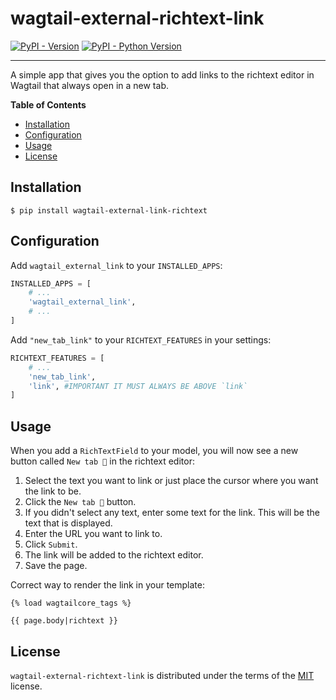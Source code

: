 # wagtail-external-richtext-link

[![PyPI - Version](https://img.shields.io/pypi/v/wagtail-external-link-richtext.svg)](https://pypi.org/project/wagtail-external-link-richtext/)
[![PyPI - Python Version](https://img.shields.io/pypi/pyversions/wagtail-external-link-richtext.svg)](https://pypi.org/project/wagtail-external-link-richtext/)

-----

A simple app that gives you the option to add links to the richtext editor in Wagtail that always open in a new tab.

**Table of Contents**

- [Installation](#installation)
- [Configuration](#configuration)
- [Usage](#usage)
- [License](#license)

## Installation

```console
$ pip install wagtail-external-link-richtext
```

## Configuration

Add `wagtail_external_link` to your `INSTALLED_APPS`:

```python
INSTALLED_APPS = [
    # ...
    'wagtail_external_link',
    # ...
]
```

Add `"new_tab_link"` to your `RICHTEXT_FEATURES` in your settings:

```python
RICHTEXT_FEATURES = [
    # ...
    'new_tab_link',
    'link', #IMPORTANT IT MUST ALWAYS BE ABOVE `link`
]
```

## Usage

When you add a `RichTextField` to your model, you will now see a new button called `New tab 🔗` in the richtext editor:
1. Select the text you want to link or just place the cursor where you want the link to be.
2. Click the `New tab 🔗` button.
3. If you didn't select any text, enter some text for the link. This will be the text that is displayed.
4. Enter the URL you want to link to.
5. Click `Submit`.
6. The link will be added to the richtext editor.
7. Save the page.

Correct way to render the link in your template:

```django
{% load wagtailcore_tags %}

{{ page.body|richtext }}
```

## License

`wagtail-external-richtext-link` is distributed under the terms of the [MIT](https://spdx.org/licenses/MIT.html) license.
